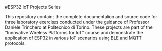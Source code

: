 #ESP32 IoT Projects Series

This repository contains the complete documentation and source code for three laboratory exercises conducted under the guidance of Professor Daniele Trinchero at Politecnico di Torino. These projects are part of the "Innovative Wireless Platforms for IoT" course and demonstrate the application of ESP32 in various IoT scenarios using BLE and MQTT protocols.
